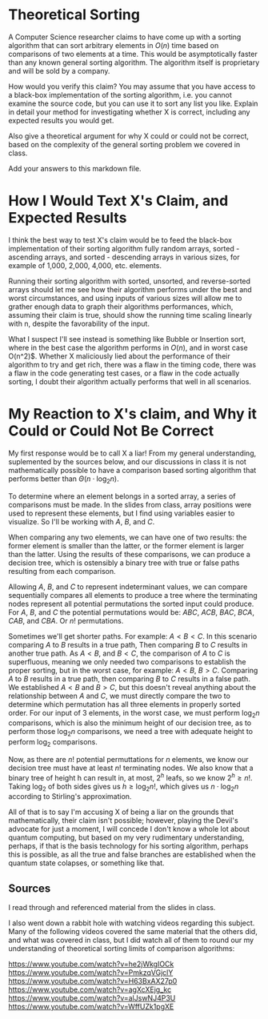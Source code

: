 # Theoretical Sorting

A Computer Science researcher claims to have come up with a sorting algorithm
that can sort arbitrary elements in $O(n)$ time based on comparisons of two
elements at a time. This would be asymptotically faster than any known general
sorting algorithm. The algorithm itself is proprietary and will be sold by a
company.

How would you verify this claim? You may assume that you have access to a
black-box implementation of the sorting algorithm, i.e. you cannot examine the
source code, but you can use it to sort any list you like. Explain in detail
your method for investigating whether X is correct, including any expected
results you would get.

Also give a theoretical argument for why X could or could not be correct, based
on the complexity of the general sorting problem we covered in class.

Add your answers to this markdown file.

# How I Would Text X's Claim, and Expected Results

I think the best way to test X's claim would be to feed the black-box
implementation of their sorting algorithm fully random arrays, sorted -
ascending arrays, and sorted - descending arrays in various sizes, for
example of 1,000, 2,000, 4,000, etc. elements.

Running their sorting algorithm with sorted, unsorted, and reverse-sorted
arrays should let me see how their algorithm performs under the best and
worst circumstances, and using inputs of various sizes will allow me to
grather enough data to graph their algorithms performances, which,
assuming their claim is true, should show the running time scaling
linearly with n, despite the favorability of the input.

What I suspect I'll see instead is something like Bubble or Insertion
sort, where in the best case the algorithm performs in $O(n)$, and in
worst case O(n^2)$. Whether X maliciously lied about the performance
of their algorithm to try and get rich, there was a flaw in the timing
code, there was a flaw in the code generating test cases, or a flaw in
the code actually sorting, I doubt their algorithm actually performs
that well in all scenarios.

# My Reaction to X's claim, and Why it Could or Could Not Be Correct

My first response would be to call X a liar! From my general understanding,
suplemented by the sources below, and our discussions in class it is not
mathematically possible to have a comparison based sorting algorithm that
performs better than $\Theta(n \cdot \log_{2} n)$.  

To determine where an element belongs in a sorted array, a series of
comparisons must be made. In the slides from class, array positions were
used to represent these elements, but I find using variables easier to
visualize. So I'll be working with $A$, $B$, and $C$.  

When comparing any two elements, we can have one of two results: the
former element is smaller than the latter, or the former element is
larger than the latter. Using the results of these comparisons, we can
produce a decision tree, which is ostensibly a binary tree with true
or false paths resulting from each comparison.  

Allowing $A$, $B$, and $C$ to represent indeterminant values, we can
compare sequentially compares all elements to produce a tree where the
terminating nodes represent all potential permutations the sorted input
could produce. For $A$, $B$, and $C$ the potential permutations would be:
$ABC$, $ACB$, $BAC$, $BCA$, $CAB$, and $CBA$. Or $n!$ permutations.

Sometimes we'll get shorter paths. For example: $A < B < C$. In this
scenario comparing $A$ to $B$ results in a true path, Then comparing
$B$ to $C$ results in another true path. As $A < B$, and $B < C$, the
comparison of $A$ to $C$ is superfluous, meaning we only needed two
comparisons to establish the proper sorting, but in the worst case, for
example: $A < B$, $B > C$. Comparing $A$ to $B$ results in a true path,
then comparing $B$ to $C$ results in a false path. We established $A < B$
and $B > C$, but this doesn't reveal anything about the relationship
between $A$ and $C$, we must directly compare the two to determine which
permutation has all three elements in properly sorted order. For our
input of 3 elements, in the worst case, we must perform $\log_{2} n$
comparisons, which is also the minimum height of our decision tree,
as to perform those $\log_{2} n$ comparisons, we need a tree with
adequate height to perform $\log_{2}$ comparisons.

Now, as there are $n!$ potential permuttations for $n$ elements, we know
our decision tree must have at least $n!$ terminating nodes. We also know
that a binary tree of height h can result in, at most, $2^h$ leafs, so we
know $2^h \geq n!$. Taking $\log_{2}$ of both sides gives us $h \geq
\log_{2} n!$, which gives us $n \cdot \log_{2} n$ according to Stirling's
approximation.

All of that is to say I'm accusing X of being a liar on the grounds that
mathematically, their claim isn't possible; however, playing the Devil's
advocate for just a moment, I will concede I don't know a whole lot about
quantum computing, but based on my very rudimentary understanding, perhaps,
if that is the basis technology for his sorting algorithm, perhaps this is
possible, as all the true and false branches are established when the
quantum state colapses, or something like that.

## Sources

I read through and referenced material from the slides in class.

I also went down a rabbit hole with watching videos regarding this subject.
Many of the following videos covered the same material that the others
did, and what was covered in class, but I did watch all of them to round
our my understanding of theoretical sorting limits of comparison algorithms:

https://www.youtube.com/watch?v=he2jWkgIOCk  
https://www.youtube.com/watch?v=PmkzqVGjclY  
https://www.youtube.com/watch?v=H63BxAX27p0  
https://www.youtube.com/watch?v=agXcXEjg_kc  
https://www.youtube.com/watch?v=alJswNJ4P3U  
https://www.youtube.com/watch?v=WffUZk1pgXE  
